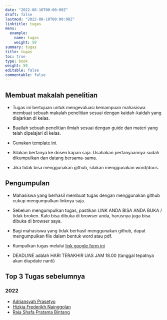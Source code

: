 ```yaml
---
date: "2022-08-10T00:00:00Z"
draft: false
lastmod: "2022-08-10T00:00:00Z"
linktitle: tugas
menu:
  example:
    name: tugas
    weight: 50
summary: tugas
title: tugas
toc: true
type: book
weight: 50
editable: false
commentable: false
---
```


## Membuat makalah penelitian

- Tugas ini bertujuan untuk mengevaluasi kemampuan mahasiswa membuat sebuah makalah penelitian sesuai dengan kaidah-kaidah yang diajarkan di kelas.

- Buatlah sebuah penelitian ilmiah sesuai dengan guide dan materi yang telah dipelajari di kelas.

- Gunakan [template ini](https://1drv.ms/f/s!AjelszXKKcmsheUiQlirP5wEFu8ZVA?e=EBei3L).

- Silakan bertanya ke dosen kapan saja. Usahakan pertanyaannya sudah dikumpulkan dan datang bersama-sama.

- Jika tidak bisa menggunakan github, silakan menggunakan word/docs.

## Pengumpulan

- Mahasiswa yang berhasil membuat tugas dengan menggunakan github cukup mengumpulkan linknya saja.

- Sebelum mengumpulkan tugas, pastikan LINK ANDA BISA ANDA BUKA / tidak broken. Kalo bisa dibuka di browser anda, harusnya juga bisa dibuka di browser saya.

- Bagi mahasiswa yang tidak berhasil menggunakan github, dapat mengumpulkan file dalam bentuk word atau pdf.

- Kumpulkan tugas melalui [link google form ini](https://forms.gle/pBEuVEwHMkCDYh7Z6) 
- DEADLINE adalah HARI TERAKHIR UAS JAM 18.00 (tanggal tepatnya akan diupdate nanti)

## Top 3 Tugas sebelumnya

### 2022

- [Adriansyah Prasetyo](https://adrianpras.github.io/)
- [Hizkia Frederikh Nainggolan](https://hizkiafree.github.io/)
- [Raja Shafa Pratama Bintang](https://rajashafa.github.io/)
